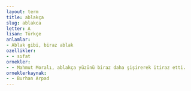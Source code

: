 ```yaml
---
layout: term
title: ablakça
slug: ablakca
letter: A
lisan: Türkçe
anlamlar:
- Ablak gibi, biraz ablak
ozellikler:
- - sıfat
ornekler:
- - Mahmut Moralı, ablakça yüzünü biraz daha şişirerek itiraz etti.
orneklerkaynak:
- - Burhan Arpad
---
```


